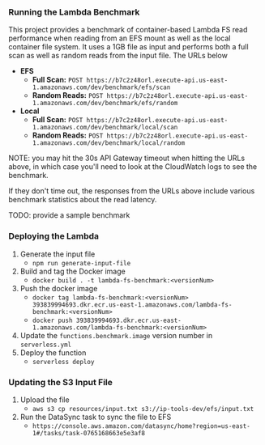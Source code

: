 ### Running the Lambda Benchmark
This project provides a benchmark of container-based Lambda FS read performance when reading from an EFS mount as well as the local container file system.
It uses a 1GB file as input and performs both a full scan as well as random reads from the input file. 
The URLs below 

* **EFS**
   * **Full Scan:**  `POST https://b7c2z48orl.execute-api.us-east-1.amazonaws.com/dev/benchmark/efs/scan`
   * **Random Reads:** `POST https://b7c2z48orl.execute-api.us-east-1.amazonaws.com/dev/benchmark/efs/random`
* **Local**
   * **Full Scan:**  `POST https://b7c2z48orl.execute-api.us-east-1.amazonaws.com/dev/benchmark/local/scan`
   * **Random Reads:** `POST https://b7c2z48orl.execute-api.us-east-1.amazonaws.com/dev/benchmark/local/random`

NOTE: you may hit the 30s API Gateway timeout when hitting the URLs above, in which case you'll need to look at the CloudWatch logs to see the benchmark.

If they don't time out, the responses from the URLs above include various benchmark statistics about the read latency. 

TODO: provide a sample benchmark

### Deploying the Lambda
1. Generate the input file
    - `npm run generate-input-file`
1. Build and tag the Docker image
    - `docker build . -t lambda-fs-benchmark:<versionNum>`
1. Push the docker image
    - `docker tag lambda-fs-benchmark:<versionNum> 393839994693.dkr.ecr.us-east-1.amazonaws.com/lambda-fs-benchmark:<versionNum>`
    - `docker push 393839994693.dkr.ecr.us-east-1.amazonaws.com/lambda-fs-benchmark:<versionNum>`
1. Update the `functions.benchmark.image` version number in `serverless.yml`
1. Deploy the function
    - `serverless deploy`
    
### Updating the S3 Input File
1. Upload the file
    - `aws s3 cp resources/input.txt s3://ip-tools-dev/efs/input.txt`
1. Run the DataSync task to sync the file to EFS
    - `https://console.aws.amazon.com/datasync/home?region=us-east-1#/tasks/task-0765168663e5e3af8`
